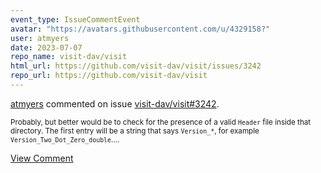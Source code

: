 ```yaml
---
event_type: IssueCommentEvent
avatar: "https://avatars.githubusercontent.com/u/4329158?"
user: atmyers
date: 2023-07-07
repo_name: visit-dav/visit
html_url: https://github.com/visit-dav/visit/issues/3242
repo_url: https://github.com/visit-dav/visit
---
```


<a href='https://github.com/atmyers' target='_blank'>atmyers</a> commented on issue <a href='https://github.com/visit-dav/visit/issues/3242' target='_blank'>visit-dav/visit#3242</a>.

<small>Probably, but better would be to check for the presence of a valid `Header` file inside that directory. The first entry will be a string that says `Version_*`, for example `Version_Two_Dot_Zero_double`....</small>

<a href='https://github.com/visit-dav/visit/issues/3242' target='_blank'>View Comment</a>